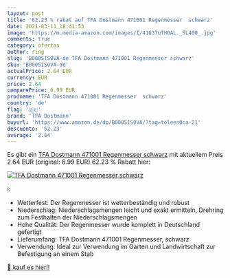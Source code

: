 ```yaml
---
layout: post
title: '62.23 % rabat auf TFA Dostmann 471001 Regenmesser  schwarz'
date: 2021-03-11 18:41:53
image: 'https://m.media-amazon.com/images/I/41G37uTH0AL._SL400_.jpg'
comments: true
category: ofertas
author: ring
slug: 'B000SIS0VA-de TFA Dostmann 471001 Regenmesser schwarz'
sku: 'B000SIS0VA-de'
actualPrice: 2.64 EUR
currency: EUR
price: 2.64
comparePrice: 6.99 EUR
prodname: 'TFA Dostmann 471001 Regenmesser  schwarz'
country: 'de'
flag: '🇩🇪'
brand: 'TFA Dostmann'
buyurl: 'https://www.amazon.de/dp/B000SIS0VA/?tag=tolees0ca-21'
descuento: '62.23'
average: '2.64'
---
```


Es gibt ein [TFA Dostmann 471001 Regenmesser  schwarz](https://www.amazon.de/dp/B000SIS0VA/?tag=tolees0ca-21) mit aktuellem Preis 2.64 EUR (original: 6.99 EUR) 62.23 % Rabatt hier:

[![TFA Dostmann 471001 Regenmesser  schwarz](https://m.media-amazon.com/images/I/41G37uTH0AL._SL400_.jpg)](https://www.amazon.de/dp/B000SIS0VA/?tag=tolees0ca-21)

ℹ️:

- Wetterfest: Der Regenmesser ist wetterbeständig und robust
- Niederschlag: Niederschlagsmengen leicht und exakt ermitteln, Drehring zum Festhalten der Niederschlagsmengen
- Hohe Qualität: Der Regenmesser wurde komplett in Deutschland gefertigt
- Lieferumfang: TFA Dostmann 471001 Regenmesser, schwarz
- Verwendung: Ideal zur Verwendung im Garten und Landwirtschaft zur Befestigung an einem Stab

[🛒 kauf es hier!!](https://www.amazon.de/dp/B000SIS0VA/?tag=tolees0ca-21)
